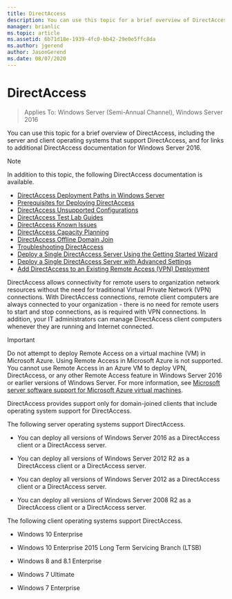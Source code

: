 ```yaml
---
title: DirectAccess
description: You can use this topic for a brief overview of DirectAccess in Windows Server 2016.
manager: brianlic
ms.topic: article
ms.assetid: 6b71d18e-1939-4fc0-bb42-29e0e5ffc8da
ms.author: jgerend
author: JasonGerend
ms.date: 08/07/2020
---
```

# DirectAccess

>Applies To: Windows Server (Semi-Annual Channel), Windows Server 2016

You can use this topic for a brief overview of DirectAccess, including the server and client operating systems that support DirectAccess, and for links to additional DirectAccess documentation for Windows Server 2016.

> [!NOTE]
> In addition to this topic, the following DirectAccess documentation is available.
>
> -   [DirectAccess Deployment Paths in Windows Server](DirectAccess-Deployment-Paths-in-Windows-Server.md)
> -   [Prerequisites for Deploying DirectAccess](Prerequisites-for-Deploying-DirectAccess.md)
> -   [DirectAccess Unsupported Configurations](DirectAccess-Unsupported-Configurations.md)
> -   [DirectAccess Test Lab Guides](DirectAccess-Test-Lab-Guides.md)
> -   [DirectAccess Known Issues](DirectAccess-Known-Issues.md)
> -   [DirectAccess Capacity Planning](DirectAccess-Capacity-Planning.md)
> -   [DirectAccess Offline Domain Join](DirectAccess-Offline-Domain-Join.md)
> -   [Troubleshooting DirectAccess](Troubleshooting-DirectAccess.md)
> -   [Deploy a Single DirectAccess Server Using the Getting Started Wizard](single-server-wizard/Deploy-a-Single-DirectAccess-Server-Using-the-Getting-Started-Wizard.md)
> -   [Deploy a Single DirectAccess Server with Advanced Settings](single-server-advanced/Deploy-a-Single-DirectAccess-Server-with-Advanced-Settings.md)
> -   [Add DirectAccess to an Existing Remote Access (VPN) Deployment](add-to-existing-vpn/Add-DirectAccess-to-an-Existing-Remote-Access-VPN-Deployment.md)

DirectAccess  allows connectivity for remote users to organization network resources without the need for traditional Virtual Private Network (VPN) connections. With DirectAccess connections, remote client computers are always connected to your organization - there is no need for remote users to start and stop connections, as is required with VPN connections. In addition, your IT administrators can manage DirectAccess client computers whenever they are running and Internet connected.

>[!IMPORTANT]
>Do not attempt to deploy Remote Access on a virtual machine \(VM\) in Microsoft Azure. Using Remote Access in Microsoft Azure is not supported. You cannot use Remote Access in an Azure VM to deploy VPN, DirectAccess, or any other Remote Access feature in Windows Server 2016 or earlier versions of Windows Server. For more information, see [Microsoft server software support for Microsoft Azure virtual machines](https://support.microsoft.com/help/2721672/microsoft-server-software-support-for-microsoft-azure-virtual-machines).

DirectAccess provides support only for domain-joined clients that include operating system support for DirectAccess.

The following server operating systems support DirectAccess.

-   You can deploy all versions of  Windows Server 2016 as a DirectAccess client or a DirectAccess server.

-   You can deploy all versions of Windows Server 2012 R2 as a DirectAccess client or a DirectAccess server.

-   You can deploy all versions of Windows Server 2012 as a DirectAccess client or a DirectAccess server.

-   You can deploy all versions of Windows Server 2008 R2 as a DirectAccess client or a DirectAccess server.

The following client operating systems support DirectAccess.

-   Windows 10 Enterprise

-   Windows 10 Enterprise 2015 Long Term Servicing Branch (LTSB)

-   Windows 8 and 8.1 Enterprise

-   Windows 7 Ultimate

-   Windows 7 Enterprise
